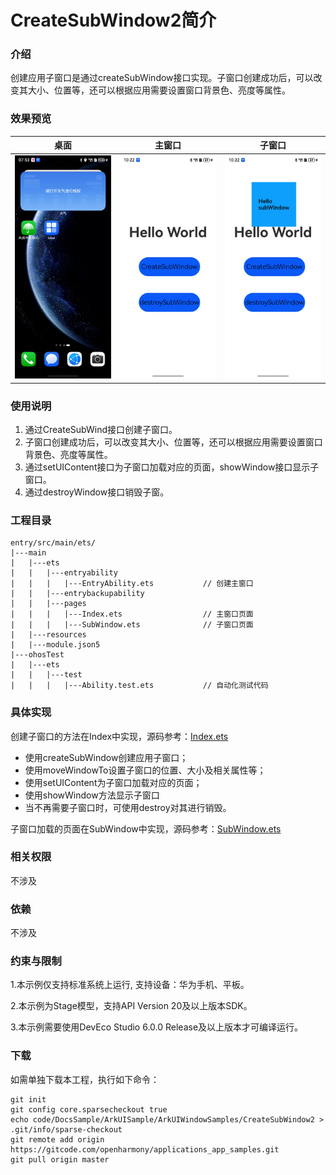 # CreateSubWindow2简介

### 介绍

创建应用子窗口是通过createSubWindow接口实现。子窗口创建成功后，可以改变其大小、位置等，还可以根据应用需要设置窗口背景色、亮度等属性。

### 效果预览

| 桌面 |主窗口|子窗口|
|---------------------------------------|--------------------------------|--------------------------------|
|![image](screenshots/screenshot_1.png)|![image](screenshots/screenshot_2.png)|![image](screenshots/screenshot_3.png)|

### 使用说明

1. 通过CreateSubWind接口创建子窗口。
2. 子窗口创建成功后，可以改变其大小、位置等，还可以根据应用需要设置窗口背景色、亮度等属性。
3. 通过setUIContent接口为子窗口加载对应的页面，showWindow接口显示子窗口。
4. 通过destroyWindow接口销毁子窗。

### 工程目录

```
entry/src/main/ets/
|---main
|   |---ets
|   |   |---entryability
|   |   |   |---EntryAbility.ets           // 创建主窗口
|   |   |---entrybackupability
|   |   |---pages
|   |   |   |---Index.ets                  // 主窗口页面
|   |   |   |---SubWindow.ets              // 子窗口页面
|   |---resources
|   |---module.json5                       
|---ohosTest
|   |---ets 
|   |   |---test
|   |   |   |---Ability.test.ets           // 自动化测试代码
```
### 具体实现

创建子窗口的方法在Index中实现，源码参考：[Index.ets](https://gitcode.com/openharmony/applications_app_samples/blob/master/code/DocsSample/ArkUISample/ArkUIWindowSamples/CreateSubWindow2/entry/src/main/ets/pages/Index.ets)

- 使用createSubWindow创建应用子窗口；
- 使用moveWindowTo设置子窗口的位置、大小及相关属性等；
- 使用setUIContent为子窗口加载对应的页面；
- 使用showWindow方法显示子窗口
- 当不再需要子窗口时，可使用destroy对其进行销毁。

子窗口加载的页面在SubWindow中实现，源码参考：[SubWindow.ets](https://gitcode.com/openharmony/applications_app_samples/blob/master/code/DocsSample/ArkUISample/ArkUIWindowSamples/CreateSubWindow2/entry/src/main/ets/pages/Index.ets)

### 相关权限

不涉及

### 依赖

不涉及

### 约束与限制

1.本示例仅支持标准系统上运行, 支持设备：华为手机、平板。

2.本示例为Stage模型，支持API Version 20及以上版本SDK。

3.本示例需要使用DevEco Studio 6.0.0 Release及以上版本才可编译运行。

### 下载

如需单独下载本工程，执行如下命令：

```
git init
git config core.sparsecheckout true
echo code/DocsSample/ArkUISample/ArkUIWindowSamples/CreateSubWindow2 > .git/info/sparse-checkout
git remote add origin https://gitcode.com/openharmony/applications_app_samples.git
git pull origin master
```